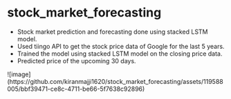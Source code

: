 # stock_market_forecasting

<ul>
    <li>Stock market prediction and forecasting done using stacked LSTM model.</li>
    <li>Used tiingo API to get the stock price data of Google for the last 5 years.</li>
    <li>Trained the model using stacked LSTM model on the closing price data.</li>
    <li>Predicted price of the upcoming 30 days.</li>
</ul>
![image](https://github.com/kiranmajji1620/stock_market_forecasting/assets/119588005/bbf39471-ce8c-4711-be66-5f7638c92896)
